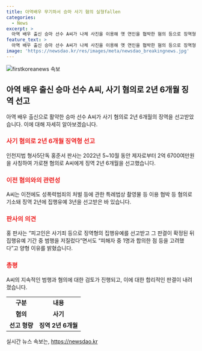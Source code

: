 ```yaml
---
title: 아역배우 무기하서 승마 사기 혐의 실형fallen
categories:
  - News
excerpt: >
  아역 배우 출신 승마 선수 A씨가 나체 사진을 이용해 옛 연인을 협박한 혐의 등으로 징역형의 집행유예를 받았다가, 사기 혐의로 다시 재판을 받고 실형을 선고받았다. A씨는 승마 수업을 받는 학생의 부모로부터 2억 6700만원을 가로챈 혐의와 다른 사람을 상대로 1억 1900만원을 빌려가는 등의 혐의를 받았다. 이전에도 나체 사진을 유포하겠다며 옛 연인을 협박한 혐의로 기소되어 집행유예를 선고받았던 적이 있는데, 이후에도 범행을 저질렀다는 판결이 내려졌다. A씨는 승마 선수로 활동하면서 국제 대회에서도 활약했으나, 범행으로 인해 그의 행적이 암울하다.
feature_text: >
  아역 배우 출신 승마 선수 A씨가 나체 사진을 이용해 옛 연인을 협박한 혐의 등으로 징역형의 집행유예를 받았다가, 사기 혐의로 다시 재판을 받고 실형을 선고받았다. A씨는 승마 수업을 받는 학생의 부모로부터 2억 6700만원을 가로챈 혐의와 다른 사람을 상대로 1억 1900만원을 빌려가는 등의 혐의를 받았다. 이전에도 나체 사진을 유포하겠다며 옛 연인을 협박한 혐의로 기소되어 집행유예를 선고받았던 적이 있는데, 이후에도 범행을 저질렀다는 판결이 내려졌다. A씨는 승마 선수로 활동하면서 국제 대회에서도 활약했으나, 범행으로 인해 그의 행적이 암울하다.
image: 'https://newsdao.kr/res/images/meta/newsdao_breakingnews.jpg'
---
```


<p><img src="https://newsdao.kr/res/images/meta/newsdao_breakingnews.jpg" alt="firstkoreanews 속보" /></p>

<h2 data-ke-size="size26">아역 배우 출신 승마 선수 A씨, 사기 혐의로 2년 6개월 징역 선고</h2>

<p data-ke-size="size16">아역 배우 출신으로 활약한 승마 선수 A씨가 사기 혐의로 2년 6개월의 징역을 선고받았습니다. 이에 대해 자세히 알아보겠습니다.</p>

<h3><b><span style="color: #ee2323;">사기 혐의로 2년 6개월 징역형 선고</span></b></h3>

<p data-ke-size="size16">인천지법 형사5단독 홍준서 판사는 2022년 5~10월 동안 제자로부터 2억 6700여만원을 사칭하여 가로챈 혐의로 A씨에게 징역 2년 6개월을 선고했습니다.</p>

<h3><b><span style="color: #ee2323;">이전 혐의와의 관련성</span></b></h3>

<p data-ke-size="size16">A씨는 이전에도 성폭력범죄의 처벌 등에 관한 특례법상 촬영물 등 이용 협박 등 혐의로 기소돼 징역 2년에 집행유예 3년을 선고받은 바 있습니다.</p>

<h3><b><span style="color: #ee2323;">판사의 의견</span></b></h3>

<p data-ke-size="size16">홍 판사는 “피고인은 사기죄 등으로 징역형의 집행유예를 선고받고 그 판결이 확정된 뒤 집행유예 기간 중 범행을 저질렀다”면서도 “피해자 중 1명과 합의한 점 등을 고려했다”고 양형 이유를 밝혔습니다.</p>

<h3><b><span style="color: #ee2323;">총평</span></b></h3>

<p data-ke-size="size16">A씨의 지속적인 범행과 혐의에 대한 검토가 진행되고, 이에 대한 합리적인 판결이 내려졌습니다.</p>

<table>
    <tr>
        <td style="text-align: center; height: 17px;"><b>구분</b></td>
        <td style="text-align: center; height: 17px;"><b>내용</b></td>
    </tr>
    <tr>
        <td style="text-align: center; height: 17px;"><b>혐의</b></td>
        <td style="text-align: center; height: 17px;"><b>사기</b></td>
    </tr>
    <tr>
        <td style="text-align: center; height: 17px;"><b>선고 형량</b></td>
        <td style="text-align: center; height: 17px;"><b>징역 2년 6개월</b></td>
    </tr>
</table>
실시간 뉴스 속보는, <a href="https://newsdao.kr" rel="dofollow">https://newsdao.kr</a>


